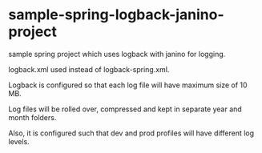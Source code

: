 # sample-spring-logback-janino-project
sample spring project which uses logback with janino for logging. 

logback.xml used instead of logback-spring.xml.

Logback is configured so that each log file will have maximum size of 10 MB.

Log files will be rolled over, compressed and kept in separate year and month folders.

Also, it is configured such that dev and prod profiles will have different log levels.
